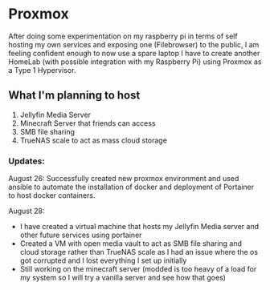 # Proxmox 

After doing some experimentation on my raspberry pi in terms of self hosting my own services and exposing one (Filebrowser) to the public, I am feeling confident enough to now use a spare laptop I have to create another HomeLab (with possible integration with my Raspberry Pi) using Proxmox as a Type 1 Hypervisor.

## What I'm planning to host 

1. Jellyfin Media Server 
2. Minecraft Server that friends can access 
3. SMB file sharing 
4. TrueNAS scale to act as mass cloud storage 

### Updates:

August 26: Successfully created new proxmox environment and used ansible to automate the installation of docker and deployment of Portainer to host docker containers.

August 28: 
- I have created a virtual machine that hosts my Jellyfin Media server and other future services using portainer
- Created a VM with open media vault to act as SMB file sharing and cloud storage rather than TrueNAS scale as I had an issue where the os got corrupted and I lost everything I set up initially
- Still working on the minecraft server (modded is too heavy of a load for my system so I will try a vanilla server and see how that goes)